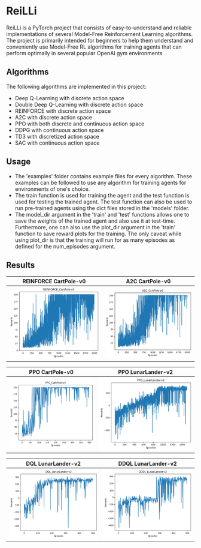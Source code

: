 # ReiLLi

ReiLLi is a PyTorch project that consists of easy-to-understand and reliable implementations of several Model-Free Reinforcement Learning algorithms. The project is primarily intended for beginners to help them understand and conveniently use Model-Free RL algorithms  for training agents  that can perform optimally in several popular OpenAI gym environments

## Algorithms
The following algorithms are implemented in this project:
- Deep Q-Learning with discrete action space
- Double Deep Q-Learning with discrete action space
- REINFORCE with discrete action space
- A2C with discrete action space
- PPO with both discrete and continuous action space
- DDPG with continuous action space
- TD3 with discretized action space
- SAC with continuous action space


## Usage
- The 'examples' folder contains example files for every algorithm. These examples can be followed to use any algorithm for training agents for environments of one's choice.
- The train function is used for training the agent and the test function is used for testing the trained agent. The test function can also be used to run pre-trained agents using the dict files stored in the 'models' folder.
- The model_dir argument in the 'train' and 'test' functions allows one to save the weights of the trained agent and also use it at test-time. Furthermore, one can also use the plot_dir argument in the 'train' function to save reward plots for the training. The only caveat while using plot_dir is that the training will run for as many episodes as defined for the num_episodes argument.


## Results
| REINFORCE CartPole-v0  | A2C CartPole-v0 |
| :-------------------------:|:-------------------------: |
| ![](plots/REINFORCE_CartPole-v0.png) |  ![](plots/A2C_CartPole-v0.png) |

| PPO CartPole-v0  | PPO LunarLander-v2 |
| :-------------------------:|:-------------------------: |
| ![](plots/PPO_CartPole-v0.png) |  ![](plots/PPO_LunarLander-v2.png) |

| DQL LunarLander-v2  | DDQL LunarLander-v2 |
| :-------------------------:|:-------------------------: |
| ![](plots/DQL_LunarLander-v2.png) |  ![](plots/DDQL_LunarLander-v2.png) |

